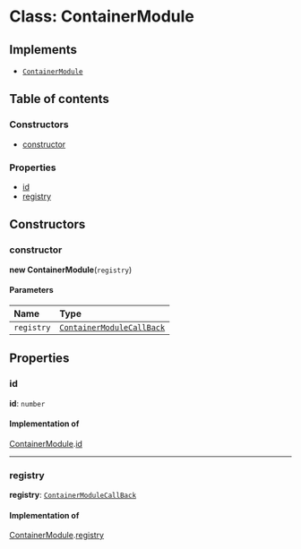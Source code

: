 # Class: ContainerModule

## Implements

* [`ContainerModule`](/en/auto-docs/editor/interfaces/interfaces.ContainerModule.md)

## Table of contents

### Constructors

* [constructor](/en/auto-docs/editor/classes/ContainerModule.md#constructor)

### Properties

* [id](/en/auto-docs/editor/classes/ContainerModule.md#id)
* [registry](/en/auto-docs/editor/classes/ContainerModule.md#registry)

## Constructors

### constructor

**new ContainerModule**(`registry`)

#### Parameters

| Name | Type |
| :------ | :------ |
| `registry` | [`ContainerModuleCallBack`](/en/auto-docs/editor/types/interfaces.ContainerModuleCallBack.md) |

## Properties

### id

**id**: `number`

#### Implementation of

[ContainerModule](/en/auto-docs/editor/interfaces/interfaces.ContainerModule.md).[id](/en/auto-docs/editor/interfaces/interfaces.ContainerModule.md#id)

***

### registry

**registry**: [`ContainerModuleCallBack`](/en/auto-docs/editor/types/interfaces.ContainerModuleCallBack.md)

#### Implementation of

[ContainerModule](/en/auto-docs/editor/interfaces/interfaces.ContainerModule.md).[registry](/en/auto-docs/editor/interfaces/interfaces.ContainerModule.md#registry)
